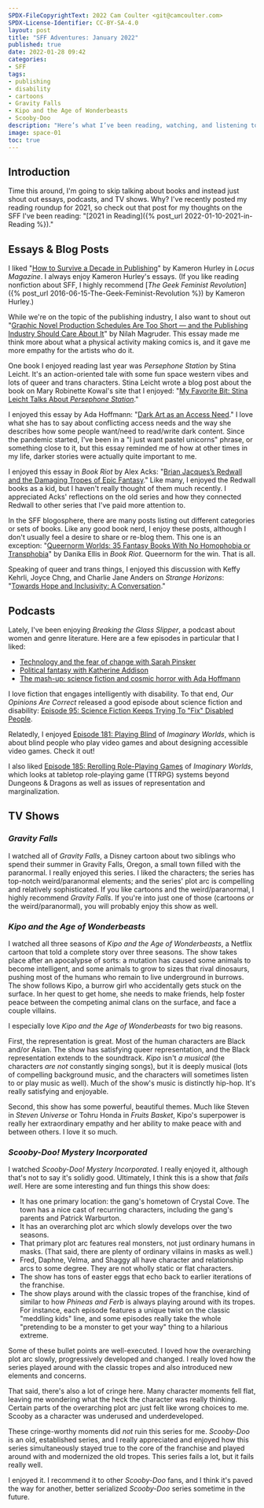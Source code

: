 ```yaml
---
SPDX-FileCopyrightText: 2022 Cam Coulter <git@camcoulter.com>
SPDX-License-Identifier: CC-BY-SA-4.0
layout: post
title: "SFF Adventures: January 2022"
published: true
date: 2022-01-28 09:42
categories:
- SFF
tags:
- publishing
- disability
- cartoons
- Gravity Falls
- Kipo and the Age of Wonderbeasts
- Scooby-Doo
description: "Here’s what I’ve been reading, watching, and listening to lately in the realms of SFF: <cite>Gravity Falls</cite>, <cite>Kipo</cite>, <cite>Scooby-Doo</cite>, and <cite>Breaking the Glass Slipper</cite>."
image: space-01
toc: true
---
```


## Introduction

Time this around, I'm going to skip talking about books and instead just shout out essays, podcasts, and TV shows. Why? I've recently posted my reading roundup for 2021, so check out that post for my thoughts on the SFF I've been reading: "[2021 in Reading]({% post_url 2022-01-10-2021-in-Reading %})."

## Essays & Blog Posts

I liked "[How to Survive a Decade in Publishing](https://locusmag.com/2021/02/kameron-hurley-how-to-survive-a-decade-in-publishing/)" by Kameron Hurley in <cite>Locus Magazine</cite>. I always enjoy Kameron Hurley's essays. (If you like reading nonfiction about SFF, I highly recommend [<cite>The Geek Feminist Revolution</cite>]({% post_url 2016-06-15-The-Geek-Feminist-Revolution %}) by Kameron Hurley.)

While we're on the topic of the publishing industry, I also want to shout out "[Graphic Novel Production Schedules Are Too Short — and the Publishing Industry Should Care About It](https://www.sfwa.org/2021/12/20/graphic-novel-production-schedules-too-short)" by Nilah Magruder. This essay made me think more about what a physical activity making comics is, and it gave me more empathy for the artists who do it.

One book I enjoyed reading last year was <cite>Persephone Station</cite> by Stina Leicht. It's an action-oriented tale with some fun space western vibes and lots of queer and trans characters. Stina Leicht wrote a blog post about the book on Mary Robinette Kowal's site that I enjoyed: "[My Favorite Bit: Stina Leicht Talks About <cite>Persephone Station</cite>](https://maryrobinettekowal.com/journal/my-favorite-bit-stina-leicht-talks-about-persephone-station/)."

I enjoyed this essay by Ada Hoffmann: "[Dark Art as an Access Need](https://adahoffmann.substack.com/p/dark-art-as-an-access-need)." I love what she has to say about conflicting access needs and the way she describes how some people want/need to read/write dark content. Since the pandemic started, I've been in a "I just want pastel unicorns" phrase, or something close to it, but this essay reminded me of how at other times in my life, darker stories were actually quite important to me.

I enjoyed this essay in <cite>Book Riot</cite> by Alex Acks: "[Brian Jacques’s Redwall and the Damaging Tropes of Epic Fantasy](https://bookriot.com/redwall-and-damaging-tropes-of-epic-fantasy/)." Like many, I enjoyed the Redwall books as a kid, but I haven't really thought of them much recently. I appreciated Acks' reflections on the old series and how they connected Redwall to other series that I've paid more attention to.

In the SFF blogosphere, there are many posts listing out different categories or sets of books. Like any good book nerd, I enjoy these posts, although I don't usually feel a desire to share or re-blog them. This one is an exception: "[Queernorm Worlds: 35 Fantasy Books With No Homophobia or Transphobia](https://bookriot.com/queernorm-worlds/)" by Danika Ellis in <cite>Book Riot</cite>. Queernorm for the win. That is all.

Speaking of queer and trans things, I enjoyed this discussion with  Keffy Kehrli, Joyce Chng, and Charlie Jane Anders on <cite>Strange Horizons</cite>: "[Towards Hope and Inclusivity: A Conversation](http://strangehorizons.com/non-fiction/articles/towards-hope-and-inclusivity-a-conversation/)."

## Podcasts

Lately, I've been enjoying <cite>Breaking the Glass Slipper</cite>, a podcast about women and genre literature. Here are a few episodes in particular that I liked:

* [Technology and the fear of change with Sarah Pinsker](https://www.breakingtheglassslipper.com/2021/07/22/technology-and-the-fear-of-change-with-sarah-pinsker/)
* [Political fantasy with Katherine Addison](https://www.breakingtheglassslipper.com/2021/08/05/political-fantasy-with-katherine-addison/)
* [The mash-up: science fiction and cosmic horror with Ada Hoffmann](https://www.breakingtheglassslipper.com/2021/08/19/the-mash-up-science-fiction-and-cosmic-horror-with-ada-hoffmann/)

I love fiction that engages intelligently with disability. To that end, <cite>Our Opinions Are Correct</cite> released a good episode about science fiction and disability: [Episode 95: Science Fiction Keeps Trying To "Fix" Disabled People](https://www.ouropinionsarecorrect.com/shownotes/2021/11/3/episode-95-science-fiction-keeps-trying-to-fix-disabled-people).

Relatedly, I enjoyed [Episode 181: Playing Blind](https://www.imaginaryworldspodcast.org/episodes/playing-blind) of <cite>Imaginary Worlds</cite>, which is about blind people who play video games and about designing accessible video games. Check it out!

I also liked [Episode 185: Rerolling Role-Playing Games](https://www.imaginaryworldspodcast.org/episodes/rerolling-role-playing-games) of <cite>Imaginary Worlds</cite>, which looks at tabletop role-playing game (TTRPG) systems beyond Dungeons & Dragons as well as issues of representation and marginalization.

## TV Shows

### <cite>Gravity Falls</cite>

I watched all of <cite>Gravity Falls</cite>, a Disney cartoon about two siblings who spend their summer in Gravity Falls, Oregon, a small town filled with the paranormal. I really enjoyed this series. I liked the characters; the series has top-notch weird/paranormal elements; and the series' plot arc is compelling and relatively sophisticated. If you like cartoons and the weird/paranormal, I highly recommend <cite>Gravity Falls</cite>. If you're into just one of those (cartoons *or* the weird/paranormal), you will probably enjoy this show as well.

### <cite>Kipo and the Age of Wonderbeasts</cite>

I watched all three seasons of <cite>Kipo and the Age of Wonderbeasts</cite>, a Netflix cartoon that told a complete story over three seasons. The show takes place after an apocalypse of sorts: a mutation has caused some animals to become intelligent, and some animals to grow to sizes that rival dinosaurs, pushing most of the humans who remain to live underground in burrows. The show follows Kipo, a burrow girl who accidentally gets stuck on the surface. In her quest to get home, she needs to make friends, help foster peace between the competing animal clans on the surface, and face a couple villains.

I especially love <cite>Kipo and the Age of Wonderbeasts</cite> for two big reasons.

First, the representation is great. Most of the human characters are Black and/or Asian. The show has satisfying queer representation, and the Black representation extends to the soundtrack. <cite>Kipo</cite> isn't *a musical* (the characters *are not* constantly singing songs), but it is deeply musical (lots of compelling background music, and the characters will sometimes listen to or play music as well). Much of the show's music is distinctly hip-hop. It's really satisfying and enjoyable.

Second, this show has some powerful, beautiful themes. Much like Steven in <cite>Steven Universe</cite> or Tohru Honda in <cite>Fruits Basket</cite>, Kipo's superpower is really her extraordinary empathy and her ability to make peace with and between others. I love it so much.

### <cite>Scooby-Doo! Mystery Incorporated</cite>

I watched <cite>Scooby-Doo! Mystery Incorporated</cite>. I really enjoyed it, although that's not to say it's solidly good. Ultimately, I think this is a show that *fails well*. Here are some interesting and fun things this show does:

* It has one primary location: the gang's hometown of Crystal Cove. The town has a nice cast of recurring characters, including the gang's parents and Patrick Warburton.
* It has an overarching plot arc which slowly develops over the two seasons.
* That primary plot arc features real monsters, not just ordinary humans in masks. (That said, there are plenty of ordinary villains in masks as well.)
* Fred, Daphne, Velma, and Shaggy all have character and relationship arcs to some degree. They are not wholly static or flat characters.
* The show has tons of easter eggs that echo back to earlier iterations of the franchise.
* The show plays around with the classic tropes of the franchise, kind of similar to how <cite>Phineas and Ferb</cite> is always playing around with its tropes. For instance, each episode features a unique twist on the classic "meddling kids" line, and some episodes really take the whole "pretending to be a monster to get your way" thing to a hilarious extreme.

Some of these bullet points are well-executed. I loved how the overarching plot arc slowly, progressively developed and changed. I really loved how the series played around with the classic tropes and also introduced new elements and concerns.

That said, there's also a lot of cringe here. Many character moments fell flat, leaving me wondering what the heck the character was really thinking. Certain parts of the overarching plot arc just felt like wrong choices to me. Scooby as a character was underused and underdeveloped.

These cringe-worthy moments did *not* ruin this series for me. <cite>Scooby-Doo</cite> is an old, established series, and I really appreciated and enjoyed how this series simultaneously stayed true to the core of the franchise and played around with and modernized the old tropes. This series fails a lot, but it fails really well.

I enjoyed it. I recommend it to other <cite>Scooby-Doo</cite> fans, and I think it's paved the way for another, better serialized <cite>Scooby-Doo</cite> series sometime in the future.
